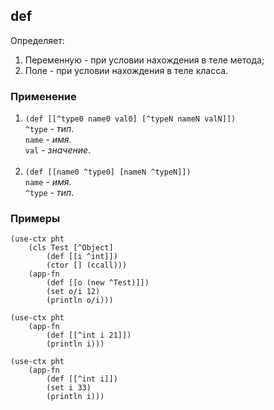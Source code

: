 ## def
Определяет:
1. Переменную - при условии нахождения в теле метода;
2. Поле - при условии нахождения в теле класса.

### Применение

1. `(def [[^type0 name0 val0] [^typeN nameN valN]])`<br>
`^type` - _тип_.<br>
`name` - _имя_.<br>
`val` - _значение_.<br><br>
2. `(def [[name0 ^type0] [nameN ^typeN]])`<br>
`name` - _имя_.<br>
`^type` - _тип_.

### Примеры

```pihta
(use-ctx pht
    (cls Test [^Object]
        (def [[i ^int]])
        (ctor [] (ccall)))
    (app-fn
        (def [[o (new ^Test)]])
        (set o/i 12)
        (println o/i)))
```

```pihta
(use-ctx pht
    (app-fn
        (def [[^int i 21]])
        (println i)))
```

```pihta
(use-ctx pht
    (app-fn
        (def [[^int i]])
        (set i 33)
        (println i)))
```